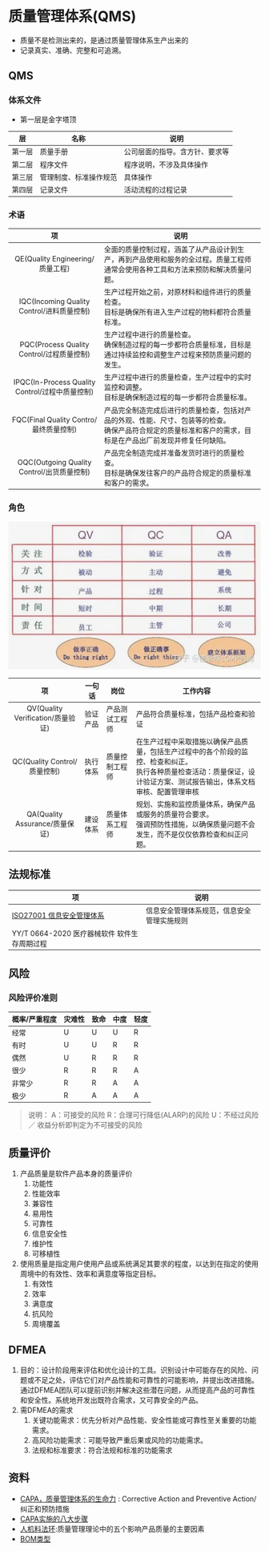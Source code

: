 # 质量管理体系(QMS)
* 质量不是检测出来的，是通过质量管理体系生产出来的
* 记录真实、准确、完整和可追溯。

## QMS
### 体系文件
* 第一层是金字塔顶

| 层 | 名称 | 说明 |
| :-: | - | - |
| 第一层 | 质量手册 | 公司层面的指导。含方针、要求等 |
| 第二层 | 程序文件 | 程序说明，不涉及具体操作 |
| 第三层 | 管理制度、标准操作规范 | 具体操作 |
| 第四层 | 记录文件 | 活动流程的过程记录 |

### 术语

| 项 | 说明 |
| :-: | - |
| QE(Quality Engineering/质量工程) | 全面的质量控制过程，涵盖了从产品设计到生产，再到产品使用和服务的全过程。质量工程师通常会使用各种工具和方法来预防和解决质量问题。 |
| IQC(Incoming Quality Control/进料质量控制) | 生产过程开始之前，对原材料和组件进行的质量检查。 <br> 目标是确保所有进入生产过程的物料都符合质量标准。 |
| PQC(Process Quality Control/过程质量控制) | 生产过程中进行的质量检查。 <br> 确保制造过程的每一步都符合质量标准，目标是通过持续监控和调整生产过程来预防质量问题的发生。 |
| IPQC(In-Process Quality Control/过程中质量控制) | 生产过程中进行的质量检查，生产过程中的实时监控和调整。 <br> 目标是确保制造过程的每一步都符合质量标准。 |
| FQC(Final Quality Contro/最终质量控制) | 产品完全制造完成后进行的质量检查，包括对产品的外观、性能、尺寸、包装等的检查。<br> 确保产品符合规定的质量标准和客户的需求，目标是在产品出厂前发现并修复任何缺陷。 |
| OQC(Outgoing Quality Control/出货质量控制) | 产品完全制造完成并准备发货时进行的质量检查。 <br> 目标是确保发往客户的产品符合规定的质量标准和客户的需求。 |

### 角色
![](./s/qms_role.jpeg)

| 项 | 一句话 | 岗位 | 工作内容 |
| :-: | - | - | - |
| QV(Quality Verification/质量验证) | 验证产品 | 产品测试工程师 | 产品符合质量标准，包括产品检查和验证 |
| QC(Quality Control/质量控制) | 执行体系 | 质量控制工程师 | 在生产过程中采取措施以确保产品质量，包括生产过程中的各个阶段的监控、检查和纠正。 <br> 执行各种质量检查活动：质量保证，设计验证方案、测试报告输出，体系文档审核、配置管理审核 |
| QA(Quality Assurance/质量保证) | 建设体系 | 质量体系工程师 | 规划、实施和监控质量体系，确保产品或服务的质量符合要求。 <br> 强调预防性措施，以确保质量问题不会发生，而不是仅仅依靠检查和纠正问题。 |

## 法规标准
| 项 | 说明 |
| - | - |
| [ISO27001 信息安全管理体系](https://www.secrss.com/articles/18682) | 信息安全管理体系规范，信息安全管理实施规则 |
| YY/T 0664-2020 医疗器械软件 软件生存周期过程 |  |

## 风险
### 风险评价准则
| 概率/严重程度	| 灾难性 | 致命 | 中度 | 轻度 |
| - | - | - | - | - |
| 经常 | U | U | U | R |
| 有时 | U | U | R | R |
| 偶然 | U | R | R | R |
| 很少 | R | R | R | A |
| 非常少 | R | R | A | A |
| 极少 | R | A | A | A |

>说明：
A：可接受的风险
R：合理可行降低(ALARP)的风险
U：不经过风险／ 收益分析即判定为不可接受的风险

## 质量评价
1. 产品质量是软件产品本身的质量评价
    1. 功能性
    1. 性能效率
    1. 兼容性
    1. 易用性
    1. 可靠性
    1. 信息安全性
    1. 维护性
    1. 可移植性
1. 使用质量是指定用户使用产品或系统满足其要求的程度，以达到在指定的使用周境中的有效性、效率和满意度等指定目标。
    1. 有效性
    1. 效率
    1. 满意度
    1. 抗风险
    1. 周境覆盖

## DFMEA
1. 目的：设计阶段用来评估和优化设计的工具。识别设计中可能存在的风险、问题或不足之处，评估它们对产品性能和可靠性的可能影响，并提出改进措施。通过DFMEA团队可以提前识别并解决这些潜在问题，从而提高产品的可靠性和安全性。系统地开发出既符合需求，又可靠安全的产品。
1. 需DFMEA的需求
    1. 关键功能需求：优先分析对产品性能、安全性能或可靠性至关重要的功能需求。
    1. 高风险功能需求：可能导致严重后果或风险的功能需求。
    1. 法规和标准要求：符合法规和标准的功能需求

## 资料
* [CAPA，质量管理体系的生命力](https://zhuanlan.zhihu.com/p/375906048) : Corrective Action and Preventive Action/纠正和预防措施
* [CAPA实施的八大步骤](https://zhuanlan.zhihu.com/p/451241044)
* [人机料法环](https://zhuanlan.zhihu.com/p/134621727):质量管理理论中的五个影响产品质量的主要因素
* [BOM类型](https://zhuanlan.zhihu.com/p/430704814)
